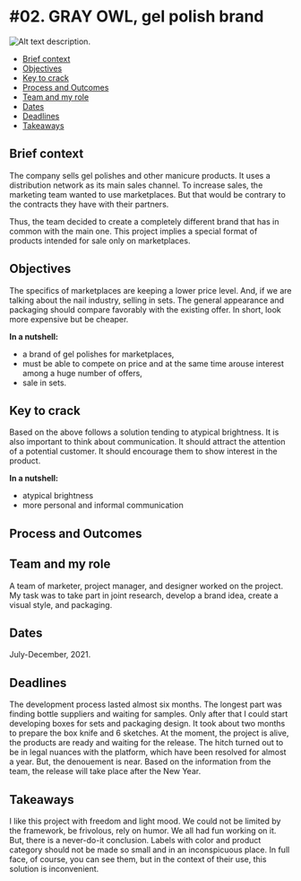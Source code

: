 # #02. GRAY OWL, gel polish brand

![Alt text description.](images/gray-owl-opening.png)

- [Brief context](#brief-context)
- [Objectives](#objectives)
- [Key to crack](#key-to-crack)
- [Process and Outcomes](#process-and-outcomes)
- [Team and my role](#team-and-my-role)
- [Dates](#dates)
- [Deadlines](#deadlines)
- [Takeaways](#takeaways)

## Brief context
The company sells gel polishes and other manicure products. It uses a distribution network as its main sales channel. To increase sales, the marketing team wanted to use marketplaces. But that would be contrary to the contracts they have with their partners.

Thus, the team decided to create a completely different brand that has in common with the main one. This project implies a special format of products intended for sale only on marketplaces.

## Objectives
The specifics of marketplaces are keeping a lower price level. And, if we are talking about the nail industry, selling in sets.
The general appearance and packaging should compare favorably with the existing offer. In short, look more expensive but be cheaper.

**In a nutshell:**
- a brand of gel polishes for marketplaces,
- must be able to compete on price and at the same time arouse interest among a huge number of offers,
- sale in sets.

## Key to crack
Based on the above follows a solution tending to atypical brightness.
It is also important to think about communication. It should attract the attention of a potential customer. It should encourage them to show interest in the product.

**In a nutshell:**
- atypical brightness
- more personal and informal communication

## Process and Outcomes


## Team and my role
A team of marketer, project manager, and designer worked on the project. 
My task was to take part in joint research, develop a brand idea, create a visual style, and packaging.

## Dates
July-December, 2021.

## Deadlines
The development process lasted almost six months. The longest part was finding bottle suppliers and waiting for samples. Only after that I could start developing boxes for sets and packaging design.
It took about two months to prepare the box knife and 6 sketches.
At the moment, the project is alive, the products are ready and waiting for the release. The hitch turned out to be in legal nuances with the platform, which have been resolved for almost a year.
But, the denouement is near. Based on the information from the team, the release will take place after the New Year.

## Takeaways
I like this project with freedom and light mood. We could not be limited by the framework, be frivolous, rely on humor. We all had fun working on it.
But, there is a never-do-it conclusion. Labels with color and product category should not be made so small and in an inconspicuous place. In full face, of course, you can see them, but in the context of their use, this solution is inconvenient.
